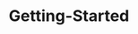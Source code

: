 ---
layout: post
title: Getting-Started
description: getting started
platform: aspnet-core
control: Schedule
documentation: ug
---